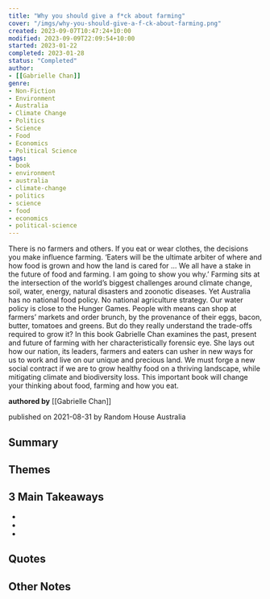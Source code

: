 ```yaml
---
title: "Why you should give a f*ck about farming"
cover: "/imgs/why-you-should-give-a-f-ck-about-farming.png"
created: 2023-09-07T10:47:24+10:00
modified: 2023-09-09T22:09:54+10:00
started: 2023-01-22
completed: 2023-01-28
status: "Completed"
author:
- [[Gabrielle Chan]]
genre:
- Non-Fiction
- Environment
- Australia
- Climate Change
- Politics
- Science
- Food
- Economics
- Political Science
tags:
- book
- environment
- australia
- climate-change
- politics
- science
- food
- economics
- political-science
---
```


There is no farmers and others. If you eat or wear clothes, the decisions you make influence farming. ‘Eaters will be the ultimate arbiter of where and how food is grown and how the land is cared for ... We all have a stake in the future of food and farming. I am going to show you why.’ Farming sits at the intersection of the world’s biggest challenges around climate change, soil, water, energy, natural disasters and zoonotic diseases. Yet Australia has no national food policy. No national agriculture strategy. Our water policy is close to the Hunger Games. People with means can shop at farmers’ markets and order brunch, by the provenance of their eggs, bacon, butter, tomatoes and greens. But do they really understand the trade-offs required to grow it? In this book Gabrielle Chan examines the past, present and future of farming with her characteristically forensic eye. She lays out how our nation, its leaders, farmers and eaters can usher in new ways for us to work and live on our unique and precious land. We must forge a new social contract if we are to grow healthy food on a thriving landscape, while mitigating climate and biodiversity loss. This important book will change your thinking about food, farming and how you eat.

**authored by** [[Gabrielle Chan]]

published on 2021-08-31 by Random House Australia

## Summary


## Themes


## 3 Main Takeaways
- 
- 
- 

## Quotes


## Other Notes